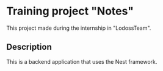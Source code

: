 # Training project "Notes"

This project made during the internship in "LodossTeam".

## Description

This is a backend application that uses the Nest framework.
